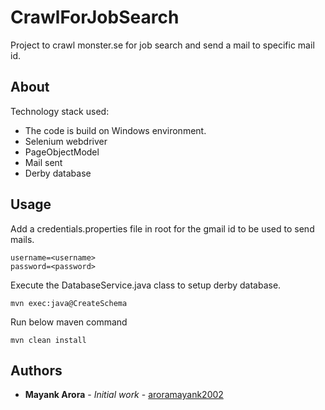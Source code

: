# CrawlForJobSearch

Project to crawl monster.se for job search and send a mail to specific mail id.

## About

Technology stack used:
* The code is build on Windows environment.
* Selenium webdriver
* PageObjectModel
* Mail sent
* Derby database


## Usage

Add a credentials.properties file in root for the gmail id to be used to send mails.
```
username=<username>
password=<password>
````

Execute the DatabaseService.java class to setup derby database.
```
mvn exec:java@CreateSchema
```
Run below maven command

```
mvn clean install
```


## Authors

* **Mayank Arora** - *Initial work* - [aroramayank2002](https://github.com/aroramayank2002)
